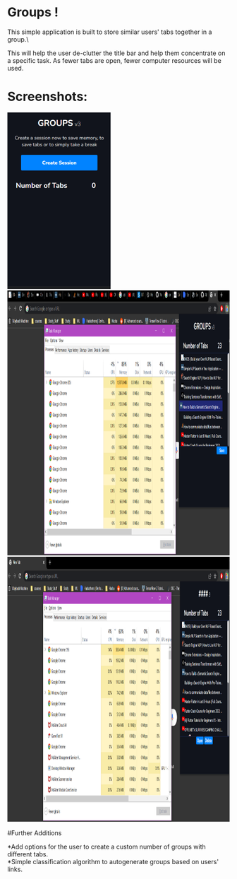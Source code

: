 # Groups !

This simple application is built to store similar users' tabs together in a group.\

This will help the user de-clutter the title bar and help them concentrate on a specific task. As fewer tabs are open, fewer computer resources will be used.

# Screenshots:
<img src="/Screenshots/1st image.png" height="400px"/>\
<img src="/Screenshots/2nd image.png" height="600px"/>
<img src="/Screenshots/3rd image.png" height="600px"/>

#Further Additions


*Add options for the user to create a custom number of groups with different tabs.\
*Simple classification algorithm to autogenerate groups based on users' links.
